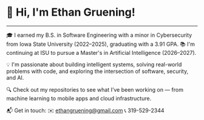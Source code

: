 # 👋 Hi, I'm Ethan Gruening!

---

🎓 I earned my B.S. in Software Engineering with a minor in Cybersecurity from Iowa State University (2022–2025), graduating with a 3.91 GPA.
📚 I'm continuing at ISU to pursue a Master's in Artificial Intelligence (2026–2027).

💡 I'm passionate about building intelligent systems, solving real-world problems with code, and exploring the intersection of software, security, and AI.

🔍 Check out my repositories to see what I’ve been working on — from machine learning to mobile apps and cloud infrastructure.

📬 Get in touch:
✉️ ethangruening@gmail.com
📞 319-529-2344
